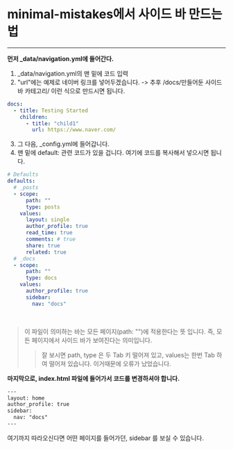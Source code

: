 # minimal-mistakes에서 사이드 바 만드는 법

<hr/>

<b>먼저 _data/navigation.yml에 들어간다.</b>

1. _data/navigation.yml의 맨 밑에 코드 입력   
2. "url"에는 예제로 네이버 링크를 넣어두겠습니다. -> 추후 /docs/만들어둔 사이드바 카테고리/  이런 식으로 만드시면 됩니다.   
   
```yml
docs:
  - title: Testing Started
    children:
      - title: "child1"
        url: https://www.naver.com/
```

3. 그 다음, _config.yml에 들어갑니다.
4. 맨 밑에 default: 관련 코드가 있을 겁니다. 여기에 코드를 복사해서 넣으시면 됩니다.   

```yml
# Defaults
defaults:
  # _posts
  - scope:
      path: ""
      type: posts
    values:
      layout: single
      author_profile: true
      read_time: true
      comments: # true
      share: true
      related: true
  # _docs
  - scope:
      path: ""
      type: docs
    values:
      author_profile: true
      sidebar:
        nav: "docs"
```
<br/>

> 이 파일이 의미하는 바는 모든 페이지(path: "")에 적용한다는 뜻 입니다. 즉, 모든 페이지에서 사이드 바가 보여진다는 의미입니다.
>   > 잘 보시면 path, type 은 두 Tab 키 떨어져 있고, values는 한번 Tab 하여 떨어져 있습니다. 이거때문에 오류가 났었습니다.

<b> 마지막으로, index.html 파일에 들어가서 코드를 변경하셔야 합니다.</b>   

```html
---
layout: home
author_profile: true
sidebar:
  nav: "docs"
---
```

여기까지 따라오신다면 어떤 페이지를 들어가던, sidebar 를 보실 수 있습니다.

